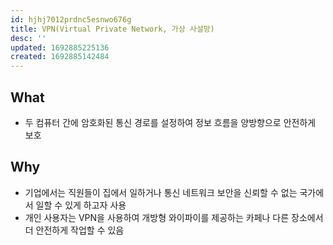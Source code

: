 ```yaml
---
id: hjhj7012prdnc5esnwo676g
title: VPN(Virtual Private Network, 가상 사설망)
desc: ''
updated: 1692885225136
created: 1692885142484
---
```


## What
- 두 컴퓨터 간에 암호화된 통신 경로를 설정하여 정보 흐름을 양방향으로 안전하게 보호

## Why
- 기업에서는 직원들이 집에서 일하거나 통신 네트워크 보안을 신뢰할 수 없는 국가에서 일할 수 있게 하고자 사용
- 개인 사용자는 VPN을 사용하여 개방형 와이파이를 제공하는 카페나 다른 장소에서 더 안전하게 작업할 수 있음